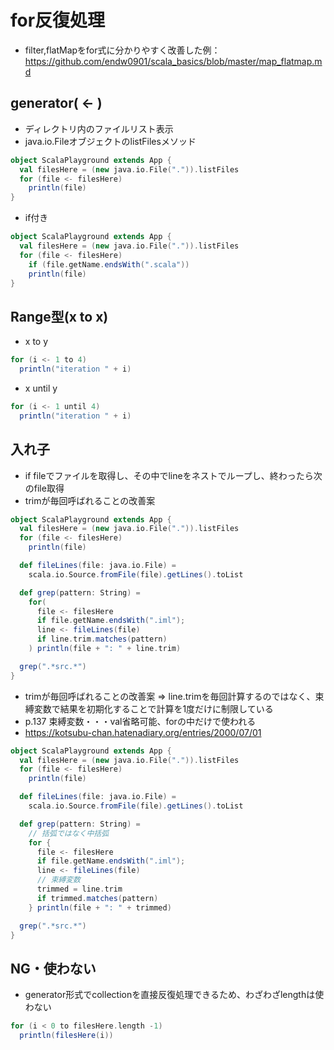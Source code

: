 # for反復処理

- filter,flatMapをfor式に分かりやすく改善した例：https://github.com/endw0901/scala_basics/blob/master/map_flatmap.md

## generator( <- )
- ディレクトリ内のファイルリスト表示
- java.io.FileオブジェクトのlistFilesメソッド
```scala
object ScalaPlayground extends App {
  val filesHere = (new java.io.File(".")).listFiles
  for (file <- filesHere)
    println(file)
}
```

- if付き 
```scala
object ScalaPlayground extends App {
  val filesHere = (new java.io.File(".")).listFiles
  for (file <- filesHere)
    if (file.getName.endsWith(".scala"))
    println(file)
}
```

## Range型(x to x)

- x to y
```scala
for (i <- 1 to 4)
  println("iteration " + i)
```
- x until y
```scala
for (i <- 1 until 4)
  println("iteration " + i)
```

## 入れ子
- if fileでファイルを取得し、その中でlineをネストでループし、終わったら次のfile取得
- trimが毎回呼ばれることの改善案
```scala
object ScalaPlayground extends App {
  val filesHere = (new java.io.File(".")).listFiles
  for (file <- filesHere)
    println(file)

  def fileLines(file: java.io.File) =
    scala.io.Source.fromFile(file).getLines().toList

  def grep(pattern: String) =
    for(
      file <- filesHere
      if file.getName.endsWith(".iml");
      line <- fileLines(file)
      if line.trim.matches(pattern)
    ) println(file + ": " + line.trim)

  grep(".*src.*")
}

```

- trimが毎回呼ばれることの改善案 => line.trimを毎回計算するのではなく、束縛変数で結果を初期化することで計算を1度だけに制限している
- p.137 束縛変数・・・val省略可能、forの中だけで使われる
- https://kotsubu-chan.hatenadiary.org/entries/2000/07/01

```scala
object ScalaPlayground extends App {
  val filesHere = (new java.io.File(".")).listFiles
  for (file <- filesHere)
    println(file)

  def fileLines(file: java.io.File) =
    scala.io.Source.fromFile(file).getLines().toList

  def grep(pattern: String) =
    // 括弧ではなく中括弧
    for {
      file <- filesHere
      if file.getName.endsWith(".iml");
      line <- fileLines(file)
      // 束縛変数
      trimmed = line.trim
      if trimmed.matches(pattern)
    } println(file + ": " + trimmed)

  grep(".*src.*")
}

```

## NG・使わない
- generator形式でcollectionを直接反復処理できるため、わざわざlengthは使わない
```scala
for (i < 0 to filesHere.length -1)
  println(filesHere(i))
```
